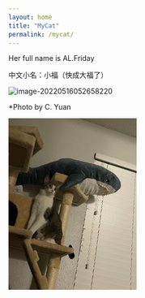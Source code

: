```yaml
---
layout: home
title: "MyCat"
permalink: /mycat/
---
```




Her full name is AL.Friday

中文小名：小福（快成大福了）

![image-20220516052658220](10-MyCat.assets/image-20220516052658220.png)

*Photo by C. Yuan 



<img src="10-MyCat.assets/image-20221015013234876.png" alt="image-20221015013234876" style="zoom: 33%;" />



